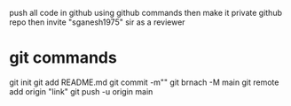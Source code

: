 push all code in github using github commands then make it private github repo then invite "sganesh1975" sir as a reviewer


# git commands
git init 
git add README.md
git commit -m""
git brnach -M main
git remote add origin "link"
git push -u origin main
